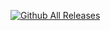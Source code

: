 [![Github All Releases](https://img.shields.io/github/downloads/WoodyNX/NiklasCFW_Pack/total.svg)]()
